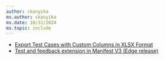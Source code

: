 ```yaml
---
author: ckanyika
ms.author: ckanyika
ms.date: 10/31/2024
ms.topic: include
---
```

    
- [Export Test Cases with Custom Columns in XLSX Format](#export-test-cases-with-custom-columns-in-xlsx-format)
- [Test and feedback extension in Manifest V3 (Edge release)](#test-and-feedback-extension-in-manifest-v3-edge-release)